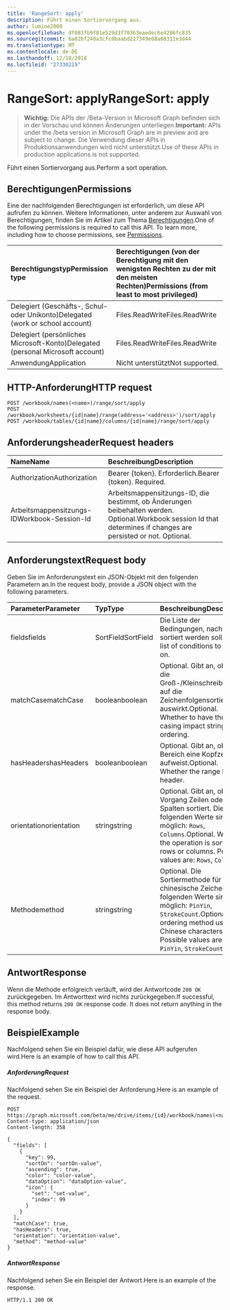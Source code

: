 ```yaml
---
title: 'RangeSort: apply'
description: Führt einen Sortiervorgang aus.
author: lumine2008
ms.openlocfilehash: df083fb9f81e529d3f70363eaedec6e4286fc835
ms.sourcegitcommit: 6a82bf240a3cfc0baabd227349e08a08311e3d44
ms.translationtype: MT
ms.contentlocale: de-DE
ms.lasthandoff: 12/18/2018
ms.locfileid: "27330219"
---
```

# <a name="rangesort-apply"></a><span data-ttu-id="47184-103">RangeSort: apply</span><span class="sxs-lookup"><span data-stu-id="47184-103">RangeSort: apply</span></span>

> <span data-ttu-id="47184-104">**Wichtig:** Die APIs der /Beta-Version in Microsoft Graph befinden sich in der Vorschau und können Änderungen unterliegen.</span><span class="sxs-lookup"><span data-stu-id="47184-104">**Important:** APIs under the /beta version in Microsoft Graph are in preview and are subject to change.</span></span> <span data-ttu-id="47184-105">Die Verwendung dieser APIs in Produktionsanwendungen wird nicht unterstützt.</span><span class="sxs-lookup"><span data-stu-id="47184-105">Use of these APIs in production applications is not supported.</span></span>

<span data-ttu-id="47184-106">Führt einen Sortiervorgang aus.</span><span class="sxs-lookup"><span data-stu-id="47184-106">Perform a sort operation.</span></span>
## <a name="permissions"></a><span data-ttu-id="47184-107">Berechtigungen</span><span class="sxs-lookup"><span data-stu-id="47184-107">Permissions</span></span>
<span data-ttu-id="47184-p102">Eine der nachfolgenden Berechtigungen ist erforderlich, um diese API aufrufen zu können. Weitere Informationen, unter anderem zur Auswahl von Berechtigungen, finden Sie im Artikel zum Thema [Berechtigungen](/graph/permissions-reference).</span><span class="sxs-lookup"><span data-stu-id="47184-p102">One of the following permissions is required to call this API. To learn more, including how to choose permissions, see [Permissions](/graph/permissions-reference).</span></span>

|<span data-ttu-id="47184-110">Berechtigungstyp</span><span class="sxs-lookup"><span data-stu-id="47184-110">Permission type</span></span>      | <span data-ttu-id="47184-111">Berechtigungen (von der Berechtigung mit den wenigsten Rechten zu der mit den meisten Rechten)</span><span class="sxs-lookup"><span data-stu-id="47184-111">Permissions (from least to most privileged)</span></span>              |
|:--------------------|:---------------------------------------------------------|
|<span data-ttu-id="47184-112">Delegiert (Geschäfts-, Schul- oder Unikonto)</span><span class="sxs-lookup"><span data-stu-id="47184-112">Delegated (work or school account)</span></span> | <span data-ttu-id="47184-113">Files.ReadWrite</span><span class="sxs-lookup"><span data-stu-id="47184-113">Files.ReadWrite</span></span>    |
|<span data-ttu-id="47184-114">Delegiert (persönliches Microsoft-Konto)</span><span class="sxs-lookup"><span data-stu-id="47184-114">Delegated (personal Microsoft account)</span></span> | <span data-ttu-id="47184-115">Files.ReadWrite</span><span class="sxs-lookup"><span data-stu-id="47184-115">Files.ReadWrite</span></span>    |
|<span data-ttu-id="47184-116">Anwendung</span><span class="sxs-lookup"><span data-stu-id="47184-116">Application</span></span> | <span data-ttu-id="47184-117">Nicht unterstützt</span><span class="sxs-lookup"><span data-stu-id="47184-117">Not supported.</span></span> |

## <a name="http-request"></a><span data-ttu-id="47184-118">HTTP-Anforderung</span><span class="sxs-lookup"><span data-stu-id="47184-118">HTTP request</span></span>
<!-- { "blockType": "ignored" } -->
```http
POST /workbook/names(<name>)/range/sort/apply
POST /workbook/worksheets/{id|name}/range(address='<address>')/sort/apply
POST /workbook/tables/{id|name}/columns/{id|name}/range/sort/apply

```
## <a name="request-headers"></a><span data-ttu-id="47184-119">Anforderungsheader</span><span class="sxs-lookup"><span data-stu-id="47184-119">Request headers</span></span>
| <span data-ttu-id="47184-120">Name</span><span class="sxs-lookup"><span data-stu-id="47184-120">Name</span></span>       | <span data-ttu-id="47184-121">Beschreibung</span><span class="sxs-lookup"><span data-stu-id="47184-121">Description</span></span>|
|:---------------|:----------|
| <span data-ttu-id="47184-122">Authorization</span><span class="sxs-lookup"><span data-stu-id="47184-122">Authorization</span></span>  | <span data-ttu-id="47184-p103">Bearer {token}. Erforderlich.</span><span class="sxs-lookup"><span data-stu-id="47184-p103">Bearer {token}. Required.</span></span> |
| <span data-ttu-id="47184-125">Arbeitsmappensitzungs-ID</span><span class="sxs-lookup"><span data-stu-id="47184-125">Workbook-Session-Id</span></span>  | <span data-ttu-id="47184-p104">Arbeitsmappensitzungs-ID, die bestimmt, ob Änderungen beibehalten werden. Optional.</span><span class="sxs-lookup"><span data-stu-id="47184-p104">Workbook session Id that determines if changes are persisted or not. Optional.</span></span>|

## <a name="request-body"></a><span data-ttu-id="47184-128">Anforderungstext</span><span class="sxs-lookup"><span data-stu-id="47184-128">Request body</span></span>
<span data-ttu-id="47184-129">Geben Sie im Anforderungstext ein JSON-Objekt mit den folgenden Parametern an.</span><span class="sxs-lookup"><span data-stu-id="47184-129">In the request body, provide a JSON object with the following parameters.</span></span>

| <span data-ttu-id="47184-130">Parameter</span><span class="sxs-lookup"><span data-stu-id="47184-130">Parameter</span></span>    | <span data-ttu-id="47184-131">Typ</span><span class="sxs-lookup"><span data-stu-id="47184-131">Type</span></span>   |<span data-ttu-id="47184-132">Beschreibung</span><span class="sxs-lookup"><span data-stu-id="47184-132">Description</span></span>|
|:---------------|:--------|:----------|
|<span data-ttu-id="47184-133">fields</span><span class="sxs-lookup"><span data-stu-id="47184-133">fields</span></span>|<span data-ttu-id="47184-134">SortField</span><span class="sxs-lookup"><span data-stu-id="47184-134">SortField</span></span>|<span data-ttu-id="47184-135">Die Liste der Bedingungen, nach denen sortiert werden soll.</span><span class="sxs-lookup"><span data-stu-id="47184-135">The list of conditions to sort on.</span></span>|
|<span data-ttu-id="47184-136">matchCase</span><span class="sxs-lookup"><span data-stu-id="47184-136">matchCase</span></span>|<span data-ttu-id="47184-137">boolean</span><span class="sxs-lookup"><span data-stu-id="47184-137">boolean</span></span>|<span data-ttu-id="47184-p105">Optional. Gibt an, ob sich die Groß-/Kleinschreibung auf die Zeichenfolgensortierung auswirkt.</span><span class="sxs-lookup"><span data-stu-id="47184-p105">Optional. Whether to have the casing impact string ordering.</span></span>|
|<span data-ttu-id="47184-140">hasHeaders</span><span class="sxs-lookup"><span data-stu-id="47184-140">hasHeaders</span></span>|<span data-ttu-id="47184-141">boolean</span><span class="sxs-lookup"><span data-stu-id="47184-141">boolean</span></span>|<span data-ttu-id="47184-p106">Optional. Gibt an, ob der Bereich eine Kopfzeile aufweist.</span><span class="sxs-lookup"><span data-stu-id="47184-p106">Optional. Whether the range has a header.</span></span>|
|<span data-ttu-id="47184-144">orientation</span><span class="sxs-lookup"><span data-stu-id="47184-144">orientation</span></span>|<span data-ttu-id="47184-145">string</span><span class="sxs-lookup"><span data-stu-id="47184-145">string</span></span>|<span data-ttu-id="47184-p107">Optional. Gibt an, ob der Vorgang Zeilen oder Spalten sortiert.  Die folgenden Werte sind möglich: `Rows`, `Columns`.</span><span class="sxs-lookup"><span data-stu-id="47184-p107">Optional. Whether the operation is sorting rows or columns.  Possible values are: `Rows`, `Columns`.</span></span>|
|<span data-ttu-id="47184-149">Methode</span><span class="sxs-lookup"><span data-stu-id="47184-149">method</span></span>|<span data-ttu-id="47184-150">string</span><span class="sxs-lookup"><span data-stu-id="47184-150">string</span></span>|<span data-ttu-id="47184-p108">Optional. Die Sortiermethode für chinesische Zeichen.  Die folgenden Werte sind möglich: `PinYin`, `StrokeCount`.</span><span class="sxs-lookup"><span data-stu-id="47184-p108">Optional. The ordering method used for Chinese characters.  Possible values are: `PinYin`, `StrokeCount`.</span></span>|

## <a name="response"></a><span data-ttu-id="47184-154">Antwort</span><span class="sxs-lookup"><span data-stu-id="47184-154">Response</span></span>

<span data-ttu-id="47184-p109">Wenn die Methode erfolgreich verläuft, wird der Antwortcode `200 OK` zurückgegeben. Im Antworttext wird nichts zurückgegeben.</span><span class="sxs-lookup"><span data-stu-id="47184-p109">If successful, this method returns `200 OK` response code. It does not return anything in the response body.</span></span>

## <a name="example"></a><span data-ttu-id="47184-157">Beispiel</span><span class="sxs-lookup"><span data-stu-id="47184-157">Example</span></span>
<span data-ttu-id="47184-158">Nachfolgend sehen Sie ein Beispiel dafür, wie diese API aufgerufen wird.</span><span class="sxs-lookup"><span data-stu-id="47184-158">Here is an example of how to call this API.</span></span>
##### <a name="request"></a><span data-ttu-id="47184-159">Anforderung</span><span class="sxs-lookup"><span data-stu-id="47184-159">Request</span></span>
<span data-ttu-id="47184-160">Nachfolgend sehen Sie ein Beispiel der Anforderung.</span><span class="sxs-lookup"><span data-stu-id="47184-160">Here is an example of the request.</span></span>
<!-- {
  "blockType": "request",
  "name": "rangesort_apply"
}-->
```http
POST https://graph.microsoft.com/beta/me/drive/items/{id}/workbook/names(<name>)/range/sort/apply
Content-type: application/json
Content-length: 358

{
  "fields": [
    {
      "key": 99,
      "sortOn": "sortOn-value",
      "ascending": true,
      "color": "color-value",
      "dataOption": "dataOption-value",
      "icon": {
        "set": "set-value",
        "index": 99
      }
    }
  ],
  "matchCase": true,
  "hasHeaders": true,
  "orientation": "orientation-value",
  "method": "method-value"
}
```

##### <a name="response"></a><span data-ttu-id="47184-161">Antwort</span><span class="sxs-lookup"><span data-stu-id="47184-161">Response</span></span>
<span data-ttu-id="47184-162">Nachfolgend sehen Sie ein Beispiel der Antwort.</span><span class="sxs-lookup"><span data-stu-id="47184-162">Here is an example of the response.</span></span> 
<!-- {
  "blockType": "response",
  "truncated": true,
  "@odata.type": "microsoft.graph.none"
} -->
```http
HTTP/1.1 200 OK
```

<!-- uuid: 8fcb5dbc-d5aa-4681-8e31-b001d5168d79
2015-10-25 14:57:30 UTC -->
<!-- {
  "type": "#page.annotation",
  "description": "RangeSort: apply",
  "keywords": "",
  "section": "documentation",
  "tocPath": ""
}-->
